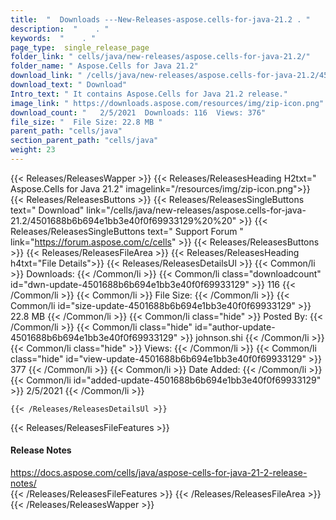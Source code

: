 ```yaml
---
title:  "  Downloads ---New-Releases-aspose.cells-for-java-21.2 . " 
description:  "    . " 
keywords:  "    . " 
page_type:  single_release_page
folder_link: " cells/java/new-releases/aspose.cells-for-java-21.2/"
folder_name: " Aspose.Cells for Java 21.2"
download_link: " /cells/java/new-releases/aspose.cells-for-java-21.2/4501688b6b694e1bb3e40f0f69933129"
download_text: " Download"
Intro_text: " It contains Aspose.Cells for Java 21.2 release."
image_link: " https://downloads.aspose.com/resources/img/zip-icon.png"
download_count: "   2/5/2021  Downloads: 116  Views: 376"
file_size: "  File Size: 22.8 MB "
parent_path: "cells/java"
section_parent_path: "cells/java"
weight: 23 
---
```


{{< Releases/ReleasesWapper >}}
  {{< Releases/ReleasesHeading H2txt=" Aspose.Cells for Java 21.2" imagelink="/resources/img/zip-icon.png">}}
  {{< Releases/ReleasesButtons >}}
    {{< Releases/ReleasesSingleButtons text=" Download" link="/cells/java/new-releases/aspose.cells-for-java-21.2/4501688b6b694e1bb3e40f0f69933129%20%20" >}}
    {{< Releases/ReleasesSingleButtons text=" Support Forum " link="https://forum.aspose.com/c/cells" >}}
  {{< Releases/ReleasesButtons >}}
  {{< Releases/ReleasesFileArea >}}
    {{< Releases/ReleasesHeading h4txt="File Details">}}
    {{< Releases/ReleasesDetailsUl >}}
            {{< Common/li  >}} Downloads: {{< /Common/li >}} 
      {{< Common/li class="downloadcount" id="dwn-update-4501688b6b694e1bb3e40f0f69933129" >}} 116 {{< /Common/li >}} 
      {{< Common/li  >}} File Size: {{< /Common/li >}} 
      {{< Common/li id="size-update-4501688b6b694e1bb3e40f0f69933129" >}} 22.8 MB {{< /Common/li >}} 
      {{< Common/li  class="hide" >}} Posted By: {{< /Common/li >}} 
      {{< Common/li class="hide" id="author-update-4501688b6b694e1bb3e40f0f69933129" >}} johnson.shi {{< /Common/li >}} 
      {{< Common/li class="hide"  >}} Views: {{< /Common/li >}} 
      {{< Common/li class="hide" id="view-update-4501688b6b694e1bb3e40f0f69933129" >}} 377 {{< /Common/li >}} 
      {{< Common/li  >}} Date Added: {{< /Common/li >}} 
      {{< Common/li id="added-update-4501688b6b694e1bb3e40f0f69933129" >}} 2/5/2021 {{< /Common/li >}} 

    {{< /Releases/ReleasesDetailsUl >}}

  {{< Releases/ReleasesFileFeatures >}}
      <h4>Release Notes</h4><div><a href="https://docs.aspose.com/cells/java/aspose-cells-for-java-21-2-release-notes/">https://docs.aspose.com/cells/java/aspose-cells-for-java-21-2-release-notes/</a></div>
  {{< /Releases/ReleasesFileFeatures >}}
 {{< /Releases/ReleasesFileArea >}}
{{< /Releases/ReleasesWapper >}}


